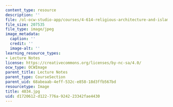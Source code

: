 ```yaml
---
content_type: resource
description: ''
file: /ol-ocw-studio-app/courses/4-614-religious-architecture-and-islamic-cultures-fall-2002/d1720612d122776a924223342fae4430_4034.jpg
file_size: 207535
file_type: image/jpeg
image_metadata:
  caption: ''
  credit: ''
  image-alt: ''
learning_resource_types:
- Lecture Notes
license: https://creativecommons.org/licenses/by-nc-sa/4.0/
ocw_type: OCWImage
parent_title: Lecture Notes
parent_type: CourseSection
parent_uid: 68abeaab-4eff-532c-e858-18d3ffb567bd
resourcetype: Image
title: 4034.jpg
uid: d1720612-d122-776a-9242-23342fae4430
---
```

